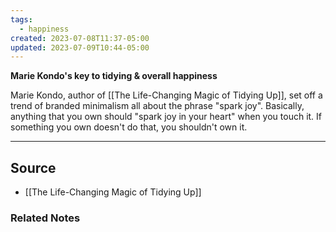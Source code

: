 ```yaml
---
tags:
  - happiness
created: 2023-07-08T11:37-05:00
updated: 2023-07-09T10:44-05:00
---
```

**Marie Kondo's key to tidying & overall happiness**

Marie Kondo, author of [[The Life-Changing Magic of Tidying Up]], set off a trend of branded minimalism all about the phrase "spark joy". Basically, anything that you own should "spark joy in your heart" when you touch it. If something you own doesn't do that, you shouldn't own it.

---

## Source
- [[The Life-Changing Magic of Tidying Up]]

### Related Notes